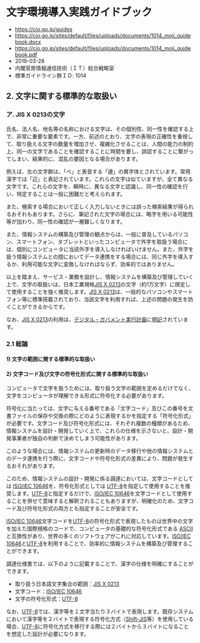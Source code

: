 # 文字環境導入実践ガイドブック

- https://cio.go.jp/guides
- https://cio.go.jp/sites/default/files/uploads/documents/1014_moji_guidebook.docx
- https://cio.go.jp/sites/default/files/uploads/documents/1014_moji_guidebook.pdf
- 2019-03-28
- 内閣官房情報通信技術（ＩＴ）総合戦略室
- 標準ガイドライン群ＩＤ: 1014

## 2. 文字に関する標準的な取扱い

### ア. JIS X 0213の文字

氏名、法人名、地名等の名称における文字は、その個別性、同一性を確認する上で、非常に重要な要素です。一方、前述のとおり、文字の表現の正確性を重視して、取り扱える文字の数量を増加させ、複雑化させることは、人間の能力の制約上、同一の文字であることを確認することに時間を要し、誤認することに繋がってしまい、結果的に、混乱の要因となる場合があります。

例えば、左の文字群は、「ベ」と表音する「邊」の異字体とされています。常用漢字では「辺」と表記されています。これらの文字は似ていますが、全て異なる文字です。これらの文字を、瞬時に、異なる文字と認識し、同一性の確認を行い、特定することは一般に困難だと考えられます。

また、検索する場合において正しく入力しないときには誤った検索結果が得られるおそれもあります。さらに、筆記された文字の場合には、略字を用いる可能性等が加わり、同一性の確認が一層難しくなります。

また、情報システムの構築及び管理の観点からは、一般に普及しているパソコン、スマートフォン、タブレットといったコンピュータで外字を取扱う場合には、個別にコンピュータに当該外字を導入しなければいけません。また、外字を扱う情報システムとの間においてデータ連携をする場合には、同じ外字を導入するか、利用可能な文字に変換しなければならず、効率的ではありません。

以上を踏まえ、サービス・業務を設計し、情報システムを構築及び管理していく上で、文字の取扱いは、日本工業規格[JIS X 0213](用語.md#jis-x-0213)の文字（約1万文字）に限定して使用することを強く推奨します。[JIS X 0213](用語.md#jis-x-0213)は、一般的なパソコンやスマートフォン等に標準搭載されており、当該文字を利用すれば、上述の問題の発生を防ぐことができるからです。

なお、[JIS X 0213](用語.md#jis-x-0213)の利用は、[デジタル・ガバメント実行計画](https://cio.go.jp/digi-gov-actionplan)に[明記](https://github.com/code4fukui/BaseRegistry/blob/main/%E3%83%87%E3%82%B8%E3%82%BF%E3%83%AB%E3%83%BB%E3%82%AC%E3%83%90%E3%83%A1%E3%83%B3%E3%83%88%E5%AE%9F%E8%A1%8C%E8%A8%88%E7%94%BB.md#2-%E6%96%87%E5%AD%97%E7%92%B0%E5%A2%83%E3%81%AE%E6%95%B4%E5%82%99%E6%99%AE%E5%8F%8A%E5%86%85%E9%96%A3%E5%AE%98%E6%88%BF%E7%B5%8C%E6%B8%88%E7%94%A3%E6%A5%AD%E7%9C%81%E6%B3%95%E5%8B%99%E7%9C%81%E8%B2%A1%E5%8B%99%E7%9C%81%E5%85%A8%E5%BA%9C%E7%9C%81)されています。

### 2.1 総論

#### 1) 文字の範囲に関する標準的な取扱い

#### 2) 文字コード及び文字の符号化形式に関する標準的な取扱い

コンピュータで文字を扱うためには、取り扱う文字の範囲を定めるだけでなく、文字をコンピュータが理解できる形式に符号化する必要があります。

符号化に当たっては、文字に与える番号である「文字コード」及びこの番号を文書ファイルの保存や交換の際にどのように表現するかを指定する「符号化形式」が必要です。文字コード及び符号化形式には、それぞれ複数の種類があるため、情報システムを設計・開発していく上で、これらの仕様を示さないと、設計・開発事業者が独自の判断で決めてしまう可能性があります。

このような場合には、情報システムの更新時のデータ移行や他の情報システムとのデータ連携を行う際に、文字コードや符号化形式の差異により、問題が発生するおそれがあります。

このため、情報システムの設計・開発に係る調達においては、文字コードとしては [ISO/IEC 10646](用語.md#isoiec-10646)を、符号化形式としては [UTF-8](用語.md#utf-8)を指定して使用することを推奨します。[UTF-8](用語.md#utf-8)と指定するだけで、[ISO/IEC 10646](用語.md#isoiec-10646)を文字コードとして使用することを併せて意味すると解釈されることもありますが、明確化のため、文字コード及び符号化形式の両方とも指定することが安全です。

[ISO/IEC 10646](用語.md#isoiec-10646)文字コードを[UTF-8](用語.md#utf-8)の符号化形式で表現したものは世界中の文字を加えた国際規格のコードで、コンピュータの基礎的な符号化形式である [ASCII](用語.md#ascii)と互換性があり、世界の多くのソフトウェアがこれに対応しています。[ISO/IEC 10646](用語.md#isoiec-10646)と[UTF-8](用語.md#utf-8)を利用することで、効率的に情報システムを構築及び管理することができます。

調達仕様書では、以下のように記載することで、漢字の仕様を明確にすることができます。

- 取り扱う日本語文字集合の範囲：[JIS X 0213](用語.md#jis-x-0213)
- 文字コード：[ISO/IEC 10646](用語.md#isoiec-10646)
- 文字の符号化形式：[UTF-8](用語.md#utf-8)

なお、[UTF-8](用語.md#utf-8)では、漢字等を１文字当たり３バイトで表現します。既存システムにおいて漢字等を２バイトで表現する符号化方式（[Shift-JIS](#用語.md#shift-jis)等）を使用している場合、[UTF-8](用語.md#utf-8)に符号化方式を移行する際には２バイトから３バイトになることを想定した設計が必要になります。
